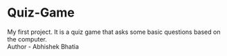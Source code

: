 # Quiz-Game
My first project. It is a quiz game that asks some basic questions based on the computer.
<br>
Author - Abhishek Bhatia
